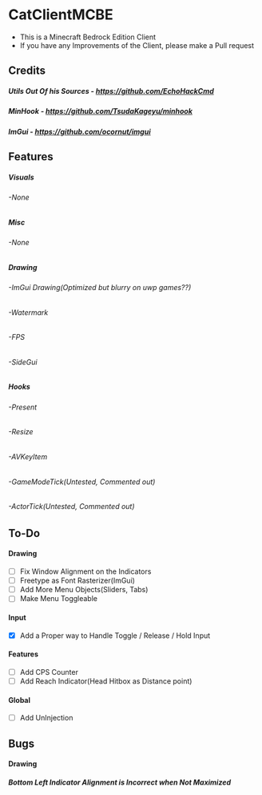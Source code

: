 # CatClientMCBE
- This is a Minecraft Bedrock Edition Client
- If you have any Improvements of the Client, please make a Pull request

## Credits

##### Utils Out Of his Sources - https://github.com/EchoHackCmd
##### MinHook - https://github.com/TsudaKageyu/minhook
##### ImGui - https://github.com/ocornut/imgui

## Features

##### Visuals
###### -None

##### Misc
###### -None

##### Drawing
###### -ImGui Drawing(Optimized but blurry on uwp games??)
###### -Watermark
###### -FPS
###### -SideGui

##### Hooks
###### -Present
###### -Resize
###### -AVKeyItem
###### -GameModeTick(Untested, Commented out)
###### -ActorTick(Untested, Commented out)

## To-Do

#### Drawing
- [ ] Fix Window Alignment on the Indicators
- [ ] Freetype as Font Rasterizer(ImGui)
- [ ] Add More Menu Objects(Sliders, Tabs)
- [ ] Make Menu Toggleable

#### Input
- [X] Add a Proper way to Handle Toggle / Release / Hold Input

#### Features
- [ ] Add CPS Counter
- [ ] Add Reach Indicator(Head Hitbox as Distance point)

#### Global
- [ ] Add UnInjection

## Bugs

#### Drawing
##### Bottom Left Indicator Alignment is Incorrect when Not Maximized
